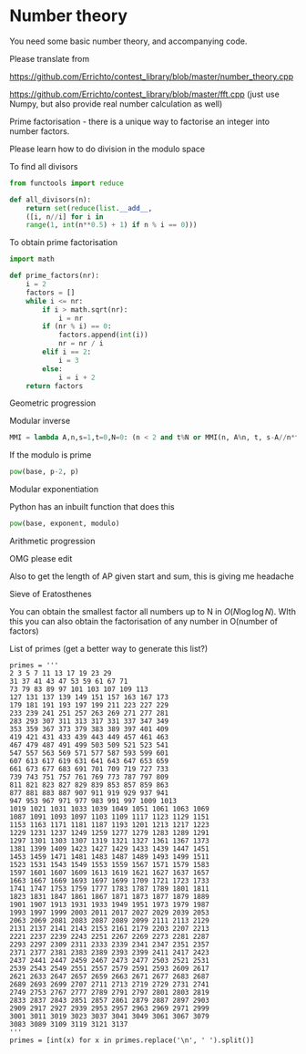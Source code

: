 # Number theory

You need some basic number theory, and accompanying code.



Please translate from 

https://github.com/Errichto/contest_library/blob/master/number_theory.cpp

https://github.com/Errichto/contest_library/blob/master/fft.cpp (just use Numpy, but also provide real number calculation as well)

Prime factorisation - there is a unique way to factorise an integer into number factors.



Please learn how to do division in the modulo space



To find all divisors

```python
from functools import reduce

def all_divisors(n):
    return set(reduce(list.__add__, 
    ([i, n//i] for i in 
    range(1, int(n**0.5) + 1) if n % i == 0)))
```



To obtain prime factorisation

```python
import math

def prime_factors(nr):
    i = 2
    factors = []
    while i <= nr:
        if i > math.sqrt(nr):
            i = nr
        if (nr % i) == 0:
            factors.append(int(i))
            nr = nr / i
        elif i == 2:
            i = 3
        else:
            i = i + 2
    return factors
```



Geometric progression



Modular inverse

```python
MMI = lambda A,n,s=1,t=0,N=0: (n < 2 and t%N or MMI(n, A%n, t, s-A//n*t, N or n),-1)[n<1]
```

If the modulo is prime

```python
pow(base, p-2, p)
```







Modular exponentiation

Python has an inbuilt function that does this

```python
pow(base, exponent, modulo)
```





Arithmetic progression

OMG please edit

Also to get the length of AP given start and sum, this is giving me headache



Sieve of Eratosthenes

You can obtain the smallest factor all numbers up to N in $O(N \log \log N)$. WIth this you can also obtain the factorisation of any number in O(number of factors)





List of primes (get a better way to generate this list?)



```
primes = ''' 
2 3 5 7 11 13 17 19 23 29 
31 37 41 43 47 53 59 61 67 71 
73 79 83 89 97 101 103 107 109 113 
127 131 137 139 149 151 157 163 167 173 
179 181 191 193 197 199 211 223 227 229 
233 239 241 251 257 263 269 271 277 281 
283 293 307 311 313 317 331 337 347 349 
353 359 367 373 379 383 389 397 401 409 
419 421 431 433 439 443 449 457 461 463 
467 479 487 491 499 503 509 521 523 541 
547 557 563 569 571 577 587 593 599 601 
607 613 617 619 631 641 643 647 653 659 
661 673 677 683 691 701 709 719 727 733 
739 743 751 757 761 769 773 787 797 809 
811 821 823 827 829 839 853 857 859 863 
877 881 883 887 907 911 919 929 937 941 
947 953 967 971 977 983 991 997 1009 1013 
1019 1021 1031 1033 1039 1049 1051 1061 1063 1069 
1087 1091 1093 1097 1103 1109 1117 1123 1129 1151 
1153 1163 1171 1181 1187 1193 1201 1213 1217 1223 
1229 1231 1237 1249 1259 1277 1279 1283 1289 1291 
1297 1301 1303 1307 1319 1321 1327 1361 1367 1373 
1381 1399 1409 1423 1427 1429 1433 1439 1447 1451 
1453 1459 1471 1481 1483 1487 1489 1493 1499 1511 
1523 1531 1543 1549 1553 1559 1567 1571 1579 1583 
1597 1601 1607 1609 1613 1619 1621 1627 1637 1657 
1663 1667 1669 1693 1697 1699 1709 1721 1723 1733 
1741 1747 1753 1759 1777 1783 1787 1789 1801 1811 
1823 1831 1847 1861 1867 1871 1873 1877 1879 1889 
1901 1907 1913 1931 1933 1949 1951 1973 1979 1987 
1993 1997 1999 2003 2011 2017 2027 2029 2039 2053 
2063 2069 2081 2083 2087 2089 2099 2111 2113 2129 
2131 2137 2141 2143 2153 2161 2179 2203 2207 2213 
2221 2237 2239 2243 2251 2267 2269 2273 2281 2287 
2293 2297 2309 2311 2333 2339 2341 2347 2351 2357 
2371 2377 2381 2383 2389 2393 2399 2411 2417 2423 
2437 2441 2447 2459 2467 2473 2477 2503 2521 2531 
2539 2543 2549 2551 2557 2579 2591 2593 2609 2617 
2621 2633 2647 2657 2659 2663 2671 2677 2683 2687 
2689 2693 2699 2707 2711 2713 2719 2729 2731 2741 
2749 2753 2767 2777 2789 2791 2797 2801 2803 2819 
2833 2837 2843 2851 2857 2861 2879 2887 2897 2903 
2909 2917 2927 2939 2953 2957 2963 2969 2971 2999 
3001 3011 3019 3023 3037 3041 3049 3061 3067 3079 
3083 3089 3109 3119 3121 3137
'''
primes = [int(x) for x in primes.replace('\n', ' ').split()]
```

